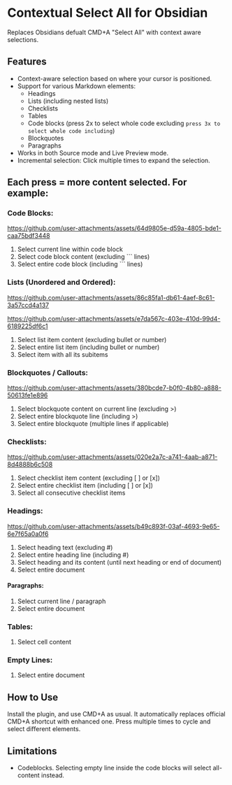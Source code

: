 # Contextual Select All for Obsidian

Replaces Obsidians defualt CMD+A "Select All" with context aware selections.

## Features

- Context-aware selection based on where your cursor is positioned.
- Support for various Markdown elements:
  - Headings
  - Lists (including nested lists)
  - Checklists
  - Tables
  - Code blocks (press 2x to select whole code excluding ``` press 3x to select whole code including ```)
  - Blockquotes
  - Paragraphs
- Works in both Source mode and Live Preview mode.
- Incremental selection: Click multiple times to expand the selection.


## Each press = more content selected. For example:

### Code Blocks:

https://github.com/user-attachments/assets/64d9805e-d59a-4805-bde1-caa75bdf3448

1. Select current line within code block
2. Select code block content (excluding ``` lines)
3. Select entire code block (including ``` lines)


### Lists (Unordered and Ordered):

https://github.com/user-attachments/assets/86c85fa1-db61-4aef-8c61-3a57ccd4a137

https://github.com/user-attachments/assets/e7da567c-403e-410d-99d4-6189225df6c1

1. Select list item content (excluding bullet or number)
2. Select entire list item (including bullet or number)
3. Select item with all its subitems


### Blockquotes / Callouts:

https://github.com/user-attachments/assets/380bcde7-b0f0-4b80-a888-50613fe1e896

1. Select blockquote content on current line (excluding >)
2. Select entire blockquote line (including >)
3. Select entire blockquote (multiple lines if applicable)


### Checklists:

https://github.com/user-attachments/assets/020e2a7c-a741-4aab-a871-8d4888b6c508

1. Select checklist item content (excluding [ ] or [x])
2. Select entire checklist item (including [ ] or [x])
3. Select all consecutive checklist items


### Headings:

https://github.com/user-attachments/assets/b49c893f-03af-4693-9e65-6e7f65a0a0f6

1. Select heading text (excluding #)
2. Select entire heading line (including #)
3. Select heading and its content (until next heading or end of document)
4. Select entire document


#### Paragraphs:
1. Select current line / paragraph
2. Select entire document


### Tables:

1. Select cell content


### Empty Lines:
1. Select entire document


## How to Use

Install the plugin, and use CMD+A as usual. It automatically replaces official CMD+A shortcut with enhanced one. Press multiple times to cycle and select different elements. 


## Limitations
- Codeblocks. Selecting empty line inside the code blocks will select all-content instead.
